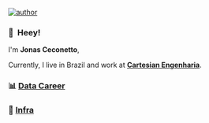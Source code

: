 
[![author](https://img.shields.io/badge/author-jonascesconetto-red.svg)](https://www.linkedin.com/in/jonascesconetto) 
### 👋&nbsp;&nbsp;Heey! 

I'm **Jonas Ceconetto**, 

Currently, I live in Brazil and work at **[Cartesian Engenharia](https://cartesianengenharia.com/)**.
<br>
<!-- ### ⚒&nbsp;&nbsp;&nbsp;Skills
<br>
<img alt="JavaScript" title="JavaScript" src="https://user-images.githubusercontent.com/1680157/87443764-4af82c80-c5cc-11ea-82c2-c368ee12cf6d.png" height="24">
&nbsp;&nbsp;&nbsp;&nbsp; -->
<!-- <img alt="TypeScript" title="TypeScript" src="https://user-images.githubusercontent.com/1680157/87443766-4af82c80-c5cc-11ea-8a13-a651f150fa99.png" height="24">
&nbsp;&nbsp;&nbsp;&nbsp;
<img alt=" title=" title="Node.js" src="https://user-images.githubusercontent.com/1680157/87443758-4a5f9600-c5cc-11ea-8f63-92e126a1145b.png" height="24"> -->
<!-- &nbsp;&nbsp;&nbsp;&nbsp; -->
<!-- <img alt="CSS" title="CSS" src="https://user-images.githubusercontent.com/1680157/87443759-4a5f9600-c5cc-11ea-8ae0-715433c1f781.png" height="24">
&nbsp;&nbsp;&nbsp;&nbsp;
<img alt="HTML" title="HTML" src="https://user-images.githubusercontent.com/1680157/87443762-4af82c80-c5cc-11ea-85cf-57be0e83c169.png" height="24">
&nbsp;&nbsp;&nbsp;&nbsp;
<img alt="Git" title="Git" src="https://user-images.githubusercontent.com/1680157/87443755-49c6ff80-c5cc-11ea-954a-579f7c72873a.png" height="24">
&nbsp;&nbsp;&nbsp;&nbsp;
<br><br> -->

### 📊 [Data Career](https://github.com/jonascesconetto/data-career)

### 🚧 [Infra](https://github.com/jonascesconetto/infra)
